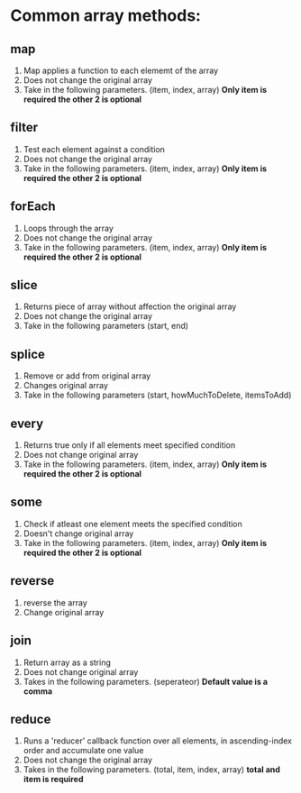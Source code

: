 # Common array methods:

## map
1. Map applies a function to each elememt of the array
2. Does not change the original array
3. Take in the following parameters. (item, index, array) **Only item is required the other 2 is optional**

## filter
1. Test each element against a condition
2. Does not change the original array
3. Take in the following parameters. (item, index, array) **Only item is required the other 2 is optional**

## forEach
1. Loops through the array
2. Does not change the original array
3. Take in the following parameters. (item, index, array) **Only item is required the other 2 is optional**

## slice
1. Returns piece of array without affection the original array
2. Does not change the original array
3. Take in the following parameters (start, end)

## splice
1. Remove or add from original array
2. Changes original array
3. Take in the following parameters (start, howMuchToDelete, itemsToAdd)

## every 
1. Returns true only if all elements meet specified condition
2. Does not change original array
3. Take in the following parameters. (item, index, array) **Only item is required the other 2 is optional**

## some 
1. Check if atleast one element meets the specified condition
2. Doesn't change original array
3. Take in the following parameters. (item, index, array) **Only item is required the other 2 is optional**

## reverse
1. reverse the array
2. Change original array

## join
1. Return array as a string
2. Does not change original array
3. Takes in the following parameters. (seperateor) **Default value is a comma**

## reduce
1. Runs a 'reducer' callback function over all elements, in ascending-index order and accumulate one value
2. Does not change the original array
3. Takes in the following parameters. (total, item, index, array) **total and item is required**
